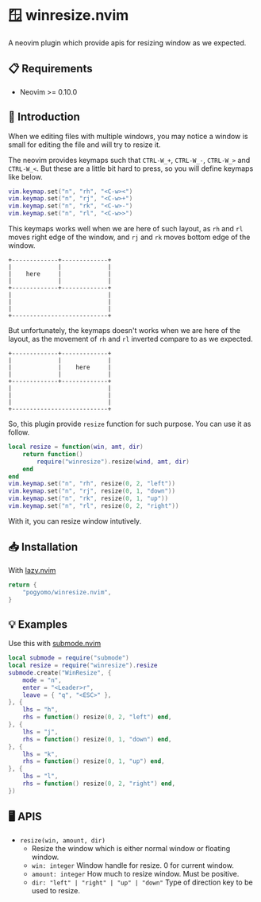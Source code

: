 # :window: winresize.nvim

A neovim plugin which provide apis for resizing window as we expected.

## :clipboard: Requirements

* Neovim >= 0.10.0

## :notebook: Introduction

When we editing files with multiple windows, you may notice a window is small
for editing the file and will try to resize it.

The neovim provides keymaps such that `CTRL-W_+`, `CTRL-W_-`, `CTRL-W_>` and `CTRL-W_<`.
But these are a little bit hard to press, so you will define keymaps like below.

```lua
vim.keymap.set("n", "rh", "<C-w><")
vim.keymap.set("n", "rj", "<C-w>+")
vim.keymap.set("n", "rk", "<C-w>-")
vim.keymap.set("n", "rl", "<C-w>>")
```

This keymaps works well when we are here of such layout, as `rh` and `rl` moves
right edge of the window, and `rj` and `rk` moves bottom edge of the window.

```
+-------------+-------------+
|             |             |
|    here     |             |
|             |             |
+-------------+-------------+
|                           |
|                           |
|                           |
+---------------------------+
```

But unfortunately, the keymaps doesn't works when we are here of the layout, as the
movement of `rh` and `rl` inverted compare to as we expected.

```
+-------------+-------------+
|             |             |
|             |    here     |
|             |             |
+-------------+-------------+
|                           |
|                           |
|                           |
+---------------------------+
```

So, this plugin provide `resize` function for such purpose. You can use it as follow.

```lua
local resize = function(win, amt, dir)
    return function()
        require("winresize").resize(wind, amt, dir)
    end
end
vim.keymap.set("n", "rh", resize(0, 2, "left"))
vim.keymap.set("n", "rj", resize(0, 1, "down"))
vim.keymap.set("n", "rk", resize(0, 1, "up"))
vim.keymap.set("n", "rl", resize(0, 2, "right"))
```

With it, you can resize window intutively.

## :inbox_tray: Installation

With [lazy.nvim](https://github.com/folke/lazy.nvim)

```lua
return {
    "pogyomo/winresize.nvim",
}
```

## :bulb: Examples

Use this with [submode.nvim](https://github.com/pogyomo/submode.nvim)

```lua
local submode = require("submode")
local resize = require("winresize").resize
submode.create("WinResize", {
    mode = "n",
    enter = "<Leader>r",
    leave = { "q", "<ESC>" },
}, {
    lhs = "h",
    rhs = function() resize(0, 2, "left") end,
}, {
    lhs = "j",
    rhs = function() resize(0, 1, "down") end,
}, {
    lhs = "k",
    rhs = function() resize(0, 1, "up") end,
}, {
    lhs = "l",
    rhs = function() resize(0, 2, "right") end,
})
```

## :desktop_computer: APIS

- `resize(win, amount, dir)`
    - Resize the window which is either normal window or floating window.
    - `win: integer` Window handle for resize. 0 for current window.
    - `amount: integer` How much to resize window. Must be positive.
    - `dir: "left" | "right" | "up" | "down"` Type of direction key to be used to resize.
